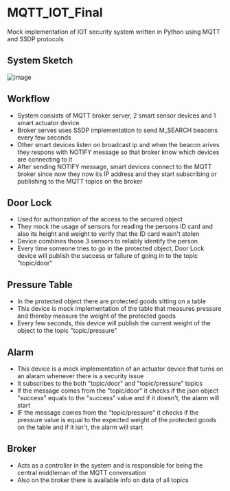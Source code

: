 # MQTT_IOT_Final
Mock implementation of IOT security system written in Python using MQTT and SSDP protocols

## System Sketch
![image](https://github.com/VukTodorovic/MQTT_IOT_Final/assets/77984795/35e0e643-1416-4d6c-a80f-6b26e9ee3be4)

## Workflow
- System consists of MQTT broker server, 2 smart sensor devices and 1 smart actuator device
- Broker serves uses SSDP implementation to send M_SEARCH beacons every few seconds
- Other smart devices listen on broadcast ip and when the beacon arives they respons with NOTIFY message so that broker know which devices are connecting to it
- After sending NOTIFY message, smart devices connect to the MQTT broker since now they now its IP address and they start subscribing or publishing to the MQTT topics on the broker

## Door Lock
- Used for authorization of the access to the secured object
- They mock the usage of sensors for reading the persons ID card and also its height and weight to verify that the ID card wasn't stolen
- Device combines those 3 sensors to reliably identify the person
- Every time someone tries to go in the protected object, Door Lock device will publish the success or failure of going in to the topic "topic/door"

## Pressure Table
- In the protected object there are protected goods sitting on a table
- This device is mock implementation of the table that measures pressure and thereby measure the weight of the protected goods
- Every few seconds, this device will publish the current weight of the object to the topic "topic/pressure"

## Alarm
- This device is a mock implementation of an actuator device that turns on an alaram whenever there is a security issue
- It subscribes to the both "topic/door" and "topic/pressure" topics
- If the message comes from the "topic/door" it checks if the json object "success" equals to the "success" value and if it doesn't, the alarm will start
- IF the message comes from the "topic/pressure" it checks if the pressure value is equal to the expected weight of the protected goods on the table and if it isn't, the alarm will start

## Broker
- Acts as a controller in the system and is responsible for being the central middleman of the MQTT conversation
- Also on the broker there is available info on data of all topics
